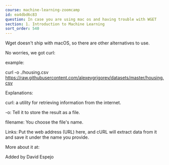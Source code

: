 ```yaml
---
course: machine-learning-zoomcamp
id: ea4dbd6c83
question: In case you are using mac os and having trouble with WGET
section: 1. Introduction to Machine Learning
sort_order: 540
---
```


Wget doesn't ship with macOS, so there are other alternatives to use.

No worries, we got curl:

example:

curl -o ./housing.csv https://raw.githubusercontent.com/alexeygrigorev/datasets/master/housing.csv

Explanations:

curl: a utility for retrieving information from the internet.

-o: Tell it to store the result as a file.

filename: You choose the file's name.

Links: Put the web address (URL) here, and cURL will extract data from it and save it under the name you provide.

More about it at:

Added by David Espejo

